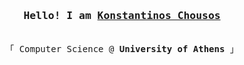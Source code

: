 <h3 align="center"><samp>Hello! I am <b><a rel="nofollow noopener noreferrer" target="_blank" href="https://kchousos.github.io">Konstantinos Chousos</a></b></samp></h3>
<p align="center">
<br>
  <samp>
    「 Computer Science @ <b>University of Athens</b> 」<br>
  </samp>
</p>